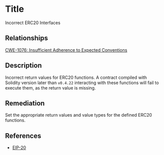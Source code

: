 # Title 
Incorrect ERC20 Interfaces

## Relationships 
[CWE-1076: Insufficient Adherence to Expected Conventions](https://cwe.mitre.org/data/definitions/1076.html)

## Description 
Incorrect return values for ERC20 functions. A contract compiled with Solidity version later than `v0.4.22` interacting with these functions will fail to execute them, as the return value is missing.

## Remediation
Set the appropriate return values and value types for the defined ERC20 functions.

## References 
* [EIP-20](https://eips.ethereum.org/EIPS/eip-20)
